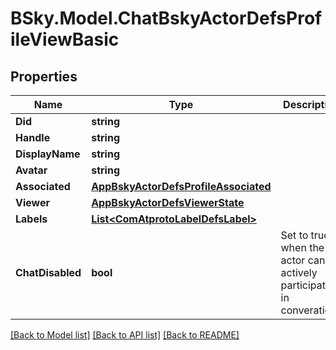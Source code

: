 # BSky.Model.ChatBskyActorDefsProfileViewBasic

## Properties

Name | Type | Description | Notes
------------ | ------------- | ------------- | -------------
**Did** | **string** |  | 
**Handle** | **string** |  | 
**DisplayName** | **string** |  | [optional] 
**Avatar** | **string** |  | [optional] 
**Associated** | [**AppBskyActorDefsProfileAssociated**](AppBskyActorDefsProfileAssociated.md) |  | [optional] 
**Viewer** | [**AppBskyActorDefsViewerState**](AppBskyActorDefsViewerState.md) |  | [optional] 
**Labels** | [**List&lt;ComAtprotoLabelDefsLabel&gt;**](ComAtprotoLabelDefsLabel.md) |  | [optional] 
**ChatDisabled** | **bool** | Set to true when the actor cannot actively participate in converations | [optional] 

[[Back to Model list]](../README.md#documentation-for-models) [[Back to API list]](../README.md#documentation-for-api-endpoints) [[Back to README]](../README.md)

